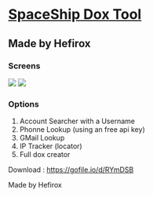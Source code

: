 # <a href="http://spaceship.125mb.com/">SpaceShip Dox Tool</a>
## Made by Hefirox

### Screens

<img src="https://media.discordapp.net/attachments/1013883485687136336/1035931489457688616/unknown.png"></img>
<img src="https://media.discordapp.net/attachments/1013883485687136336/1035931756441911327/unknown.png"></img>

### Options

1. Account Searcher with a Username
2. Phonne Lookup (using an free api key)
3. GMail Lookup
4. IP Tracker (locator)
5. Full dox creator

Download : https://gofile.io/d/RYmDSB

Made by Hefirox

